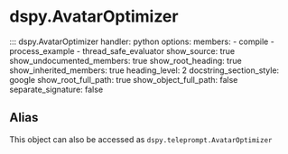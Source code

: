 # dspy.AvatarOptimizer

::: dspy.AvatarOptimizer
    handler: python
    options:
        members:
            - compile
            - process_example
            - thread_safe_evaluator
        show_source: true
        show_undocumented_members: true
        show_root_heading: true
        show_inherited_members: true
        heading_level: 2
        docstring_section_style: google
        show_root_full_path: true
        show_object_full_path: false
        separate_signature: false

## Alias

This object can also be accessed as `dspy.teleprompt.AvatarOptimizer`

